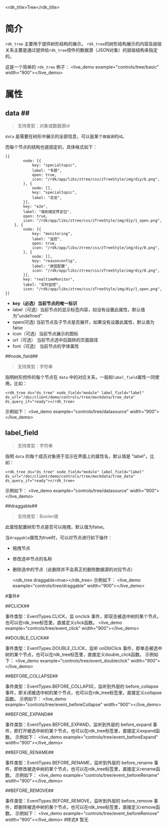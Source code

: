 <rdk_title>Tree</rdk_title>


# 简介 #

`rdk_tree` 主要用于提供树形结构的展示。
`rdk_tree`的树形结构展示的内容及层级关系主要是通过提供给`rdk_tree`控件的数据源（JSON对象）的层级结构来指定的。

这是一个简单的 `rdk_tree` 例子：
<live_demo example="controls/tree/basic" width="900"></live_demo>

# 属性 #

## data <binding></binding>##
> 支持类型：对象或数据源id

`data` 是需要在树形中展示的全部信息，可以是某个`数据源`的id。

而每个节点的结构也是固定的，具体格式如下：

    [{
            node: [{
                key: "specialtopic",
                label: "专题",
                open: true,
                icon: "/rdk/app/libs/ztree/css/zTreeStyle/img/diy/8.png",
            }, {
                node: [],
                key: "specialtopic",
                label: "总览",
            }],
            key: "e2e",
            label: "端到端定界定位",
            open: true,
            icon: "/rdk/app/libs/ztree/css/zTreeStyle/img/diy/1_open.png",
        }, {
            node: [{
                key: "monitoring",
                label: "监控",
                open: true,
                icon: "/rdk/app/libs/ztree/css/zTreeStyle/img/diy/8.png",
            }, {
                node: [],
                key: "reasonconfig",
                label: "原因配置",
                icon: "/rdk/app/libs/ztree/css/zTreeStyle/img/diy/8.png",
            }],
            key: "realtimeMonitor",
            label: "实时监控",
            icon: "/rdk/app/libs/ztree/css/zTreeStyle/img/diy/1_open.png",
    }]

- **key（必选）当前节点的唯一标识**
- label（可选）当前节点的显示标签内容，如没有设置此属性，默认值为"undefined"
- open(可选) 当前节点及子节点是否展开，如果没有设置此属性，默认值为false
- icon（可选）当前节点展示的图标
- url（可选） 当前节点选中后跳转的页面路径
- font（可选） 当前节点的字体属性

##node_field##
> 支持类型：字符串

指明树形控件的每个节点在 `data` 中的对应关系，一般和`label_field`属性一同使用。比如：

    <rdk_tree ds="ds_tree" node_field="module" label_field="label" 
	ds_url="/doc/client/demo/controls/tree/mockdata/tree_data" ds_query_if="ready"></rdk_tree>
示例如下：
<live_demo example="controls/tree/datasource" width="900"></live_demo>

## label_field ##
> 支持类型：字符串

指明 `data` 的每个成员对象用于显示在界面上的属性名，默认值是 "label"。比如：

    <rdk_tree ds="ds_tree" node_field="module" label_field="label" 
	ds_url="/doc/client/demo/controls/tree/mockdata/tree_data" ds_query_if="ready"></rdk_tree>

示例如下：
<live_demo example="controls/tree/datasource" width="900"></live_demo>

##draggable##
> 支持类型：Boolen值

此属性配置树形节点是否可以拖拽，默认值为false。

当`draggable`属性为true时，可以对节点进行如下操作：

- 拖拽节点
- 修改选中节点的名称
- 删除选中的节点（此删除并不会真正的删除数据源的对应节点）

    <rdk_tree draggable=true></rdk_tree>
示例如下：
<live_demo example="controls/tree/draggable" width="900"></live_demo>

#事件#

##CLICK##

事件类型：EventTypes.CLICK，监 onclick 事件，即双击被选中树的某个节点，也可以在rdk_tree标签里，直接定义click函数。
<live_demo example="controls/tree/event_click" width="900"></live_demo>

##DOUBLE_CLICK##

事件类型：EventTypes.DOUBLE_CLICK，监听 onDblClick 事件，即单击被选中树的某个节点，也可以在rdk_tree标签里，直接定义double_click函数。
示例如下：
<live_demo example="controls/tree/event_doubleclick" width="900"></live_demo>

##BEFORE_COLLAPSE##

事件类型：EventTypes.BEFORE_COLLAPSE，监听到外层的 before_collapse 事件，即关闭被选中树的某个节点，也可以在rdk_tree标签里，直接定义collapse函数。
示例如下：
<live_demo example="controls/tree/event_beforeCollapse" width="900"></live_demo>

##BEFORE_EXPAND##

事件类型：EventTypes.BEFORE_EXPAND，监听到外层的 before_expand 事件，即打开被选中树的某个节点，也可以在rdk_tree标签里，直接定义expand函数。
示例如下：
<live_demo example="controls/tree/event_beforeExpand" width="900"></live_demo>

##BEFORE_RENAME##

事件类型：EventTypes.BEFORE_RENAME，监听到外层的 before_rename 事件，即修改被选中树的某个节点，也可以在rdk_tree标签里，直接定义rename函数。
示例如下：
<live_demo example="controls/tree/event_beforeRename" width="900"></live_demo>

##BEFORE_REMOVE##

事件类型：EventTypes.BEFORE_REMOVE，监听到外层的 before_remove 事件，即删除被选中树的某个节点，也可以在rdk_tree标签里，直接定义remove函数。
示例如下：
<live_demo example="controls/tree/event_beforeRemove" width="900"></live_demo>
#样式#
暂无



